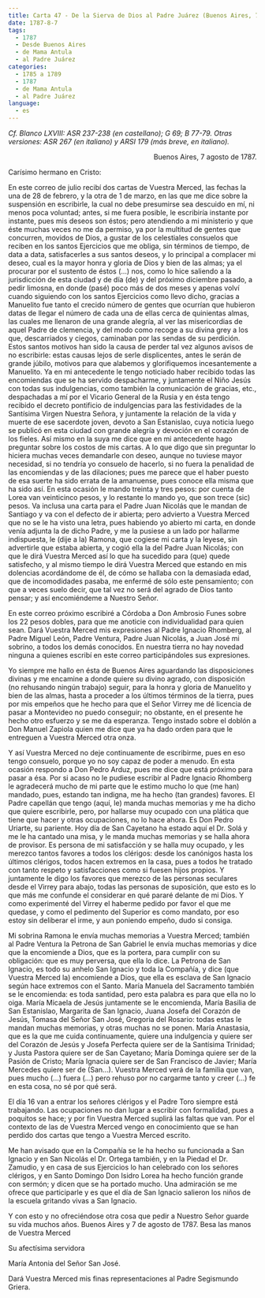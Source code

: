 ```yaml
---
title: Carta 47 - De la Sierva de Dios al Padre Juárez (Buenos Aires, 7 de agosto de 1787).
date: 1787-8-7
tags:
  - 1787
  - Desde Buenos Aires
  - de Mama Antula
  - al Padre Juárez
categories:
  - 1785 a 1789
  - 1787
  - de Mama Antula
  - al Padre Juárez
language:
  - es
---
```


_Cf. Blanco LXVIII: ASR 237-238 (en castellano); G 69; B 77-79.
Otras versiones: ASR 267 (en italiano) y ARSI 179 (más breve, en italiano)._

<div align="right">
Buenos Aires, 7 agosto de 1787.
</div>

Carísimo hermano en Cristo:

En este correo de julio recibí dos cartas de Vuestra Merced, las fechas la una de 28 de febrero, y la otra de 1 de marzo, en las que me dice sobre la suspensión en escribirle, la cual no debe presumirse sea descuido en mí, ni menos poca voluntad; antes, si me fuera posible, le escribiría instante por instante, pues mis deseos son éstos; pero atendiendo a mi ministerio y que éste muchas veces no me da permiso, ya por la multitud de gentes que concurren, movidos de Dios, a gustar de los celestiales consuelos que reciben en los santos Ejercicios que me obliga, sin términos de tiempo, de data a data, satisfacerles a sus santos deseos, y lo principal a complacer mi deseo, cual es la mayor honra y gloria de Dios y bien de las almas; ya el procurar por el sustento de éstos (...) nos, como lo hice saliendo a la jurisdicción de esta ciudad y de día (de) y del próximo diciembre pasado, a pedir limosna, en donde (pasé) poco más de dos meses y apenas volví cuando siguiendo con los santos Ejercicios como llevo dicho, gracias a Manuelito fue tanto el crecido número de gentes que ocurrían que hubieron datas de llegar el número de cada una de ellas cerca de quinientas almas, las cuales me llenaron de una grande alegría, al ver las misericordias de aquel Padre de clemencia, y del modo como recoge a su divina grey a los que, descarriados y ciegos, caminaban por las sendas de su perdición. Estos santos motivos han sido la causa de perder tal vez algunos avisos de no escribirle: estas causas lejos de serle displicentes, antes le serán de grande júbilo, motivos para que alabemos y glorifiquemos incesantemente a Manuelito. Ya en mi antecedente le tengo noticiado haber recibido todas las encomiendas que se ha servido despacharme, y juntamente el Niño Jesús con todas sus indulgencias, como también la comunicación de gracias, etc., despachadas a mí por el Vicario General de la Rusia y en ésta tengo recibido el decreto pontificio de indulgencias para las festividades de la Santísima Virgen Nuestra Señora, y juntamente la relación de la vida y muerte de ese sacerdote joven, devoto a San Estanislao, cuya noticia luego se publicó en esta ciudad con grande alegría y devoción en el corazón de los fieles. Así mismo en la suya me dice que en mi antecedente hago preguntar sobre los costos de mis cartas. A lo que digo que sin preguntar lo hiciera muchas veces demandarle con deseo, aunque no tuviese mayor necesidad, si no tendría yo consuelo de hacerlo, si no fuera la penalidad de las encomiendas y de las dilaciones; pues me parece que el haber puesto de esa suerte ha sido errata de la amanuense, pues conoce ella misma que ha sido así. En esta ocasión le mando treinta y tres pesos: por cuenta de Lorea van veinticinco pesos, y lo restante lo mando yo, que son trece (sic) pesos. Va inclusa una carta para el Padre Juan Nicolás que le mandan de Santiago y va con el defecto de ir abierta; pero advierto a Vuestra Merced que no se le ha visto una letra, pues habiendo yo abierto mi carta, en donde venía adjunta la de dicho Padre, y me la pusiese a un lado por hallarme indispuesta, le (dije a la) Ramona, que cogiese mi carta y la leyese, sin advertirle que estaba abierta, y cogió ella la del Padre Juan Nicolás; con que le dirá Vuestra Merced así lo que ha sucedido para (que) quede satisfecho, y al mismo tiempo le dirá Vuestra Merced que estando en mis dolencias acordándome de él, de cómo se hallaba con la demasiada edad, que de incomodidades pasaba, me enfermé de sólo este pensamiento; con que a veces suelo decir, que tal vez no será del agrado de Dios tanto pensar; y así encomiéndeme a Nuestro Señor.

En este correo próximo escribiré a Córdoba a Don Ambrosio Funes sobre los 22 pesos dobles, para que me anoticie con individualidad para quien sean. Dará Vuestra Merced mis expresiones al Padre Ignacio Rhomberg, al Padre Miguel León, Padre Ventura, Padre Juan Nicolás, a Juan José mi sobrino, a todos los demás conocidos. En nuestra tierra no hay novedad ninguna a quienes escribí en este correo participándoles sus expresiones.

Yo siempre me hallo en ésta de Buenos Aires aguardando las disposiciones divinas y me encamine a donde quiere su divino agrado, con disposición (no rehusando ningún trabajo) seguir, para la honra y gloria de Manuelito y bien de las almas, hasta a proceder a los últimos términos de la tierra, pues por mis empeños que he hecho para que el Señor Virrey me dé licencia de pasar a Montevideo no puedo conseguir; no obstante, en el presente he hecho otro esfuerzo y se me da esperanza. Tengo instado sobre el doblón a Don Manuel Zapiola quien me dice que ya ha dado orden para que le entreguen a Vuestra Merced otra onza.

Y así Vuestra Merced no deje continuamente de escribirme, pues en eso tengo consuelo, porque yo no soy capaz de poder a menudo. En esta ocasión respondo a Don Pedro Arduz, pues me dice que está próximo para pasar a ésa. Por si acaso no le pudiese escribir al Padre Ignacio Rhomberg le agradecerá mucho de mi parte que le estimo mucho lo que (me han) mandado, pues, estando tan indigna, me ha hecho (tan grandes) favores. El Padre capellán que tengo (aquí, le) manda muchas memorias y me ha dicho que quiere escribirle, pero, por hallarse muy ocupado con una plática que tiene que hacer y otras ocupaciones, no lo hace ahora. Es Don Pedro Uriarte, su pariente. Hoy día de San Cayetano ha estado aquí el Dr. Solá y me le ha cantado una misa, y le manda muchas memorias y se halla ahora de provisor. Es persona de mi satisfacción y se halla muy ocupado, y les merezco tantos favores a todos los clérigos: desde los canónigos hasta los últimos clérigos, todos hacen extremos en la casa, pues a todos he tratado con tanto respeto y satisfacciones como si fuesen hijos propios. Y juntamente le digo los favores que merezco de las personas seculares desde el Virrey para abajo, todas las personas de suposición, que esto es lo que más me confunde el considerar en qué pararé delante de mi Dios. Y como experimenté del Virrey el haberme pedido por favor el que me quedase, y como el pedimento del Superior es como mandato, por eso estoy sin deliberar el irme, y aun poniendo empeño, dudo si consiga.

Mi sobrina Ramona le envía muchas memorias a Vuestra Merced; también al Padre Ventura la Petrona de San Gabriel le envía muchas memorias y dice que la encomiende a Dios, que es la portera, para cumplir con su obligación: que es muy perversa, que ella lo dice. La Petrona de San Ignacio, es todo su anhelo San Ignacio y toda la Compañía, y dice (que Vuestra Merced la) encomiende a Dios, que ella es esclava de San Ignacio según hace extremos con el Santo. María Manuela del Sacramento también se le encomienda: es toda santidad, pero esta palabra es para que ella no lo oiga. María Micaela de Jesús juntamente se le encomienda, María Basilia de San Estanislao, Margarita de San Ignacio, Juana Josefa del Corazón de Jesús, Tomasa del Señor San José, Gregoria del Rosario: todas estas le mandan muchas memorias, y otras muchas no se ponen. María Anastasia, que es la que me cuida continuamente, quiere una indulgencia y quiere ser del Corazón de Jesús y Josefa Perfecta quiere ser de la Santísima Trinidad; y Justa Pastora quiere ser de San Cayetano; María Dominga quiere ser de la Pasión de Cristo; María Ignacia quiere ser de San Francisco de Javier; María Mercedes quiere ser de (San...). Vuestra Merced verá de la familia que van, pues mucho (...) fuera (...) pero rehuso por no cargarme tanto y creer (...) fe en esta cosa, no sé por qué será.

El día 16 van a entrar los señores clérigos y el Padre Toro siempre está trabajando. Las ocupaciones no dan lugar a escribir con formalidad, pues a poquitos se hace; y por fin Vuestra Merced suplirá las faltas que van. Por el contexto de las de Vuestra Merced vengo en conocimiento que se han perdido dos cartas que tengo a Vuestra Merced escrito.

Me han avisado que en la Compañía se le ha hecho su funcionada a San Ignacio y en San Nicolás el Dr. Ortega también, y en la Piedad el Dr. Zamudio, y en casa de sus Ejercicios lo han celebrado con los señores clérigos, y en Santo Domingo Don Isidro Lorea ha hecho función grande con sermón; y dicen que se ha portado mucho. Una admiración se me ofrece que participarle y es que el día de San Ignacio salieron los niños de la escuela gritando vivas a San Ignacio.

Y con esto y no ofreciéndose otra cosa que pedir a Nuestro Señor guarde su vida muchos años. Buenos Aires y 7 de agosto de 1787. Besa las manos de Vuestra Merced

Su afectísima servidora

María Antonia del Señor San José.

Dará Vuestra Merced mis finas representaciones al Padre Segismundo Griera.
